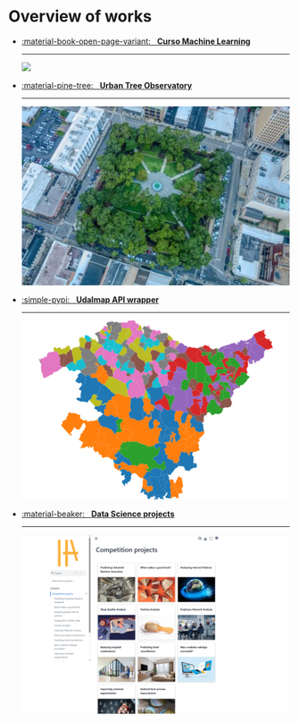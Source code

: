 # Overview of works

<div class="grid cards" markdown>

-   [:material-book-open-page-variant: &nbsp; __Curso Machine Learning__](curso_ml.md)

    ---

    [![](../imgs/curso_ml.jpg)](curso_ml.md)


-   [:material-pine-tree: &nbsp; __Urban Tree Observatory__](urban_tree.md)

    ---

    [![](../imgs/omdena_urban_tree.jpg)](urban_tree.md)


-   [:simple-pypi: &nbsp; __Udalmap API wrapper__](udalmap.md)

    ---

    [![](../imgs/udalmap.png)](udalmap.md)


-   [:material-beaker: &nbsp; __Data Science projects__](ds_projects.md)

    ---

    [![](../imgs/data_science_projects.png)](ds_projects.md)

</div>